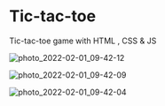 # Tic-tac-toe
Tic-tac-toe game with HTML , CSS &amp; JS

![photo_2022-02-01_09-42-12](https://user-images.githubusercontent.com/78423228/151945546-c00b1d20-3bb7-49db-a724-97d84691d378.jpg)

![photo_2022-02-01_09-42-09](https://user-images.githubusercontent.com/78423228/151945563-d5cd19b1-6308-4a4d-aa02-9114d7e94932.jpg)

![photo_2022-02-01_09-42-04](https://user-images.githubusercontent.com/78423228/151945578-840e8098-4f8f-4576-822f-fd7ad7b84d3b.jpg)

